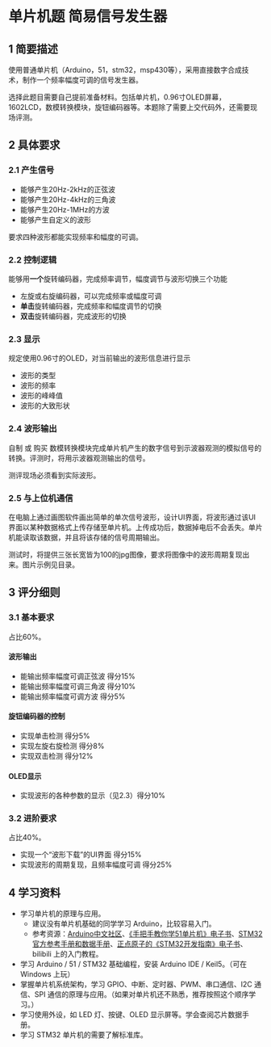 # 单片机题 简易信号发生器

## 1 简要描述
使用普通单片机（Arduino，51，stm32，msp430等），采用直接数字合成技术，制作一个频率幅度可调的信号发生器。

选择此题目需要自己提前准备材料。包括单片机，0.96寸OLED屏幕，1602LCD，数模转换模块，旋钮编码器等。本题除了需要上交代码外，还需要现场评测。

## 2 具体要求

### 2.1 产生信号
- 能够产生20Hz-2kHz的正弦波
- 能够产生20Hz-4kHz的三角波
- 能够产生20Hz-1MHz的方波
- 能够产生自定义的波形

要求四种波形都能实现频率和幅度的可调。

### 2.2 控制逻辑
能够用**一个**旋转编码器，完成频率调节，幅度调节与波形切换三个功能
- 左旋或右旋编码器，可以完成频率或幅度可调
- **单击**旋转编码器，完成频率和幅度调节的切换
- **双击**旋转编码器，完成波形的切换

### 2.3 显示
规定使用0.96寸的OLED，对当前输出的波形信息进行显示
- 波形的类型
- 波形的频率
- 波形的峰峰值
- 波形的大致形状

### 2.4 波形输出
自制 或 购买 数模转换模块完成单片机产生的数字信号到示波器观测的模拟信号的转换。评测时，将用示波器观测输出的信号。

测评现场必须看到实际波形。

### 2.5 与上位机通信
在电脑上通过画图软件画出简单的单次信号波形，设计UI界面，将波形通过该UI界面以某种数据格式上传存储至单片机。上传成功后，数据掉电后不会丢失。单片机能读取该数据，并且将该存储的信号周期输出。

测试时，将提供三张长宽皆为100的jpg图像，要求将图像中的波形周期复现出来。图片示例见目录。

## 3 评分细则
### 3.1 基本要求
占比60%。
#### 波形输出
- 能输出频率幅度可调正弦波 得分15%
- 能输出频率幅度可调三角波 得分10%
- 能输出频率幅度可调方波 得分5%
#### 旋钮编码器的控制
- 实现单击检测 得分5%
- 实现左旋右旋检测 得分8%
- 实现双击检测 得分12%
#### OLED显示
- 实现波形的各种参数的显示（见2.3）得分10%

### 3.2 进阶要求
占比40%。
- 实现一个“波形下载”的UI界面 得分15%
- 实现波形的周期复现，且频率幅度可调 得分25%

## 4 学习资料
- 学习单片机的原理与应用。
    - 建议没有单片机基础的同学学习 Arduino，比较容易入门。
    - 参考资源：[Arduino中文社区](https://www.arduino.cn/)、[《手把手教你学51单片机》电子书](https://pan.baidu.com/s/1c0zkWIc)、[STM32官方参考手册和数据手册](https://www.stmcu.com.cn/Designresource/design_list/cat_code/document/pro_cat/STM32/is_first/1)、[正点原子的《STM32开发指南》电子书](http://www.stmcu.org/module/forum/forum.php?mod=viewthread&tid=615919)、bilibili 上的入门教程。
- 学习 Arduino / 51 / STM32 基础编程，安装 Arduino IDE / Keil5。（可在 Windows 上玩）
- 掌握单片机系统架构，学习 GPIO、中断、定时器、PWM、串口通信、I2C 通信、SPI 通信的原理与应用。（如果对单片机还不熟悉，推荐按照这个顺序学习。）
- 学习使用外设，如 LED 灯、按键、OLED 显示屏等。学会查阅芯片数据手册。
- 学习 STM32 单片机的需要了解标准库。
